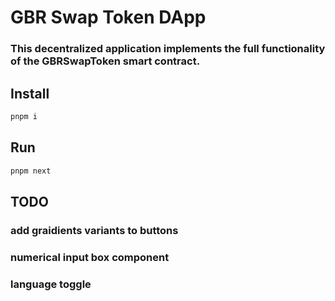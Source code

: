 # GBR Swap Token DApp

### This decentralized application implements the full functionality of the GBRSwapToken smart contract.

## Install

```bash
pnpm i
```

## Run

```bash
pnpm next
```

## TODO

### add graidients variants to buttons
### numerical input box component
### language toggle

